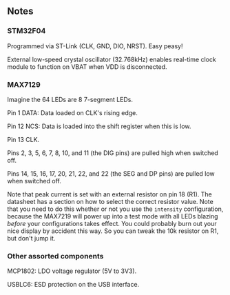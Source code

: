 ## Notes

### STM32F04

Programmed via ST-Link (CLK, GND, DIO, NRST). Easy peasy!

External low-speed crystal oscillator (32.768kHz) enables real-time clock
module to function on VBAT when VDD is disconnected.

### MAX7129

Imagine the 64 LEDs are 8 7-segment LEDs.

Pin 1 DATA: Data loaded on CLK's rising edge.

Pin 12 NCS: Data is loaded into the shift register when this is low.

Pin 13 CLK.

Pins 2, 3, 5, 6, 7, 8, 10, and 11 (the DIG pins) are pulled high when
switched off.

Pins 14, 15, 16, 17, 20, 21, 22, and 22 (the SEG and DP pins) are pulled low when
switched off.

Note that peak current is set with an external resistor on pin 18 (R1). The
datasheet has a section on how to select the correct resistor value. Note that
you need to do this whether or not you use the `intensity` configuration,
because the MAX7219 will power up into a test mode with all LEDs blazing
*before* your configurations takes effect. You could probably burn out your
nice display by accident this way. So you can tweak the 10k resistor on R1, but
don't jump it.

### Other assorted components

MCP1802: LDO voltage regulator (5V to 3V3).

USBLC6: ESD protection on the USB interface.

